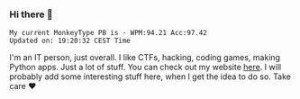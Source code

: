 ### Hi there 👋
<!-- PB START -->
```
My current MonkeyType PB is - WPM:94.21 Acc:97.42
Updated on: 19:20:32 CEST Time
```
<!-- PB END -->
I'm an IT person, just overall. I like CTFs, hacking, coding games, making Python apps. Just a lot of stuff.
You can check out my website [here](https://skill3472.github.io/).
I will probably add some interesting stuff here, when I get the idea to do so. Take care ❤️
